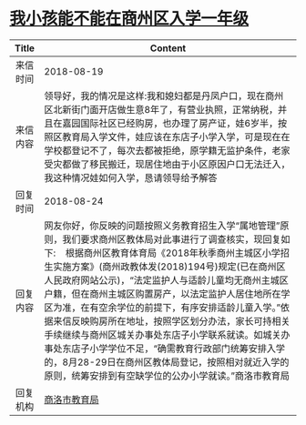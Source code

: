 # <a href="http://www.shangluo.gov.cn/zmhd/ldxxxx.jsp?urltype=leadermail.LeaderMailContentUrl&wbtreeid=1112&leadermailid=4873">我小孩能不能在商州区入学一年级</a>
| Title |                                                                                                                                                                       Content                                                                                                                                                                        |
|:-----:|------------------------------------------------------------------------------------------------------------------------------------------------------------------------------------------------------------------------------------------------------------------------------------------------------------------------------------------------------|
| 来信时间  | 2018-08-19                                                                                                                                                                                                                                                                                                                                           |
| 来信内容  | 领导好，我的情况是这样:我和媳妇都是丹凤户口，现在商州区北新街门面开店做生意8年了，有营业执照，正常纳税，并且在嘉园国际社区已经购房，也办理了房产证，娃6岁半，按照区教育局入学文件，娃应该在东店子小学入学，可是现在在学校都登记不了，每次去都被拒绝，原学籍无监护条件，老家受灾都做了移民搬迁，现居住地由于小区原因户口无法迁入，我这种情况娃如何入学，恳请领导给予解答                                                                                                                                                                |
| 回复时间  | 2018-08-24                                                                                                                                                                                                                                                                                                                                           |
| 回复内容  | 网友你好，你反映的问题按照义务教育招生入学“属地管理”原则，我们要求商州区教体局对此事进行了调查核实，现回复如下:    根据商州区教育体育局《2018年秋季商州主城区小学招生实施方案》(商州政教体发(2018)194号)规定(已在商州区人民政府网站公示)，“法定监护人与适龄儿童均无商州主城区户籍，但在商州主城区购置房产，以法定监护人居住地所在学区为准，在有空余学位的前提下，有序安排适龄儿童入学。”依据来信反映购房所在地址，按照学区划分办法，家长可持相关手续继续与商州区城关办事处东店子小学联系就读。如城关办事处东店子小学学位不足，“确需教育行政部门统筹安排入学的，8月28-29日在商州区教体局登记，按照相对就近入学的原则，统筹安排到有空缺学位的公办小学就读。”商洛市教育局 |
| 回复机构  | <a href="../../categories/agencies/商洛市教育局.md">商洛市教育局</a>                                                                                                                                                                                                                                                                                             |